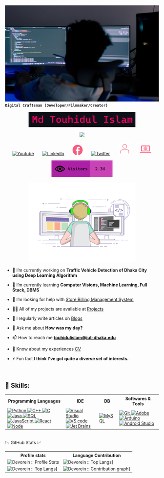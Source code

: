 ![logo](https://github.com/touhidulislam1999/touhidulislam1999/blob/main/Banner%20Final%20(1).jpg)
**`Digital Craftsman (Developer/Filmmaker/Creator)`**
<p align="center">
  <a href="https://github.com/touhidulislam1999">
    <img width="350" src="https://github.com/touhidulislam1999/touhidulislam1999/blob/main/Touhidul%20Islam2.png" alt="Touhidul Islam" /></a>
</p>
<p align="center">
  <!-- Typing SVG by DenverCoder1 - https://github.com/DenverCoder1/readme-typing-svg -->
  <a href="https://github.com/DenverCoder1/readme-typing-svg">
    <img src="https://readme-typing-svg.demolab.com/?lines=Always%20learning%20new%20things;Passionate%20Electrical%20Engineer%20from%20Bangladesh&font=Fira%20Code&center=true&width=610&height=45&color=f75c7e&vCenter=true&pause=1000&size=22" /></a>
</p>

<!-- Social icons section -->
<p align="center">
  <a href="https://www.youtube.com/c/touhidulislam"><img width="32px" alt="Youtube" title="Youtube" src="https://i.imgur.com/qiXu7b2.png"/></a>
  &#8287;&#8287;&#8287;&#8287;&#8287;
  <a href="https://www.linkedin.com/in/touhidul-islam-eee-iut/"><img width="32px" alt="LinkedIn" title="LinkedIn" src="https://i.imgur.com/yRpa1dQ.png"/></a>
  &#8287;&#8287;&#8287;&#8287;&#8287;
  <a href="https://www.facebook.com/touhidul.14.11.99"><img width="33px" alt="Facebook" title="Facebook" src="https://github.com/touhidulislam1999/touhidulislam1999/blob/main/F2.png"/></a>
  &#8287;&#8287;&#8287;&#8287;&#8287;
  <a href="https://x.com/Touhidu36442112"><img width="32px" alt="Twitter" title="Twitter" src="https://i.imgur.com/AixJgnm.png"/></a>
  &#8287;&#8287;&#8287;&#8287;&#8287;
  <a href="https://introcardbd.app/profile/md-touhidul-islam"><img width="42px" alt="Dev.to" title="Touhidul Islam" src="https://github.com/touhidulislam1999/touhidulislam1999/blob/main/Profile.png"></a>
  &#8287;&#8287;&#8287;&#8287;&#8287;
  <a href="https://touhidul.com/"><img width="40px" alt="Ko-fi" title="Website" src="https://github.com/touhidulislam1999/touhidulislam1999/blob/main/Website.png"/></a>
<!--   &#8287;&#8287;&#8287;&#8287;&#8287;
  <a href="http://eyl327.mywebcommunity.org/promos/"><img width="32px" alt="Free Stuff" title="Free gifts for you" src="https://i.imgur.com/0uVwkoZ.png"/></a> -->
</p>
<!-- Social badges section -->
<!-- Badges with custom icons - https://github.com/DenverCoder1/custom-icon-badges -->
<!-- View counter - https://github.com/DenverCoder1/Simple-View-Counter -->
<p align="center">
  <a href="https://github.com/DenverCoder1/Simple-View-Counter">
    <img width="200px" alt="views" title="GitHub profile views" src="https://github.com/touhidulislam1999/touhidulislam1999/blob/main/Visitors.png"/></a>
</p>
<p align='center'><img alt="Coding" width="350" src="https://raw.githubusercontent.com/devSouvik/devSouvik/master/gif3.gif"></p>


- 🔭 I’m currently working on **Traffic Vehicle Detection of Dhaka City using Deep Learning Algorithm**

- 🌱 I’m currently learning **Computer Visions, Machine Learning, Full Stack, DBMS**

- 🤝 I’m looking for help with [Store Billing Management System](https://script.google.com/macros/s/AKfycbykWz0ata6-XJmmBsxW4ueB2Z85EiKHmW0mZbZ1Tk__wbcR5IUVgrasWs_lT9tHfcV6mw/exec)

- 👨‍💻 All of my projects are available at [Projects](https://touhidul.com/projects/)

- 📝 I regularly write articles on [Blogs](https://touhidul.com/travels/)

- 💬 Ask me about **How was my day?**

- 📫 How to reach me **touhidulislam@iut-dhaka.edu**

- 📄 Know about my experiences [CV](https://drive.usercontent.google.com/uc?id=1v9JEKsm2Mu9aBTV7xl5ClhKFz8zOi7qx&export=download)

- ⚡ Fun fact **I think I've got quite a diverse set of interests.**
<br/>

##  🚀 Skills:

  <table style="margin: auto; margin-bottom: 15px;">
  <tr>
    <th style="text-align: center;">Programming Languages</th>
    <th style="text-align: center;">IDE</th>
    <th style="text-align: center;">DB</th>
    <th style="text-align: center;">Softwares & Tools</th>
  </tr>
  <tr>
    <td>
      <!-- Languages -->
      <a href="https://www.python.org/" target="_blank" rel="noreferrer"> <img width="50" src="https://i.imgur.com/fBbDhL8.png" alt="Python"> </a>
      <a href="https://isocpp.org/" target="_blank" rel="noreferrer"> <img width="50" src="https://i.imgur.com/ebIT2kU.png" alt="C++"> </a>
      <a href="https://www.cprogramming.com/" target="_blank" rel="noreferrer"> <img width="50" src="https://i.imgur.com/XvIHNB6.png" alt="C"> </a>
      <a href="https://www.java.com/en/" target="_blank" rel="noreferrer"> <img width="50" src="https://i.imgur.com/gQcqAZL.png" alt="Java"> </a>
      <a href="https://dev.mysql.com/doc/" target="_blank" rel="noreferrer"> <img width="40" src="https://i.imgur.com/RcFhqDv.png" alt="SQL"> </a>
      <a href="https://www.javascript.com/" target="_blank" rel="noreferrer"><img width="40" src="https://i.imgur.com/7IIHixI.png" alt="JavaScript"> </a>
      <a href="https://react.dev/" target="_blank" rel="noreferrer"> <img width="50" src="https://imgur.com/mfIYuN2.png" alt="React"></a>
      <a href="https://nodejs.org/en" target="_blank" rel="noreferrer"> <img width="50" src="https://imgur.com/dSQraap.png" alt="Node"> </a>
    </td>
    <td>
      <!-- IDE -->
      <a href="https://visualstudio.microsoft.com/" target="_blank" rel="noreferrer"> <img width="40" src="https://i.imgur.com/xPCHbol.png" alt="Visual Studio"> </a>
      <a href="https://code.visualstudio.com/" target="_blank" rel="noreferrer"> <img width="40" src="https://i.imgur.com/o2eJwjS.png" alt="VS code"> </a>
      <a href="https://www.jetbrains.com/" target="_blank" rel="noreferrer"> <img width="40" src="https://i.imgur.com/8RAcHjp.png" alt="Jet Brains"> </a>
    </td>
    <td>
      <!-- Database -->
      <a href="https://www.mysql.com/" target="_blank" rel="noreferrer"> <img width="40" src="https://i.imgur.com/VFIL02m.png" alt="MySQL"> </a>
    </td>
    <td>
      <!-- Software & Tools -->
      <a href="https://git-scm.com/" target="_blank" rel="noreferrer"> <img width="40" src="https://i.imgur.com/67tIoa4.png" alt="Git"> </a>
      <a href="https://www.adobe.com/" target="_blank" rel="noreferrer"> <img width="40" src="https://i.imgur.com/mCUiCIm.png" alt="Adobe"> </a>
      <a href="https://www.arduino.cc/" target="_blank" rel="noreferrer"> <img width="40" src="https://i.imgur.com/X5e0bWR.png" alt="Arduino"> </a>
      <a href="https://developer.android.com/studio" target="_blank" rel="noreferrer"> <img width="40" src="https://i.imgur.com/wOhq2gN.png" alt="Android Studio"> </a>
    </td>
  </tr>
</table>
<br/>
<!--
<h1 align="center" style="font-size: 50px;">Skills</p>
<br/>
<p align="left"> 
<a href="https://www.cprogramming.com/" target="_blank" rel="noreferrer"> <img src="https://raw.githubusercontent.com/devicons/devicon/master/icons/c/c-original.svg" alt="c" width="40" height="40"/> </a>
<a href="https://www.w3schools.com/cpp/" target="_blank" rel="noreferrer"> <img src="https://raw.githubusercontent.com/devicons/devicon/master/icons/cplusplus/cplusplus-original.svg" alt="cplusplus" width="40" height="40"/> </a> 
<a href="https://expressjs.com" target="_blank" rel="noreferrer"> <img src="https://raw.githubusercontent.com/devicons/devicon/master/icons/express/express-original-wordmark.svg" alt="express" width="40" height="40"/> </a> 
<a href="https://git-scm.com/" target="_blank" rel="noreferrer"> <img src="https://www.vectorlogo.zone/logos/git-scm/git-scm-icon.svg" alt="git" width="40" height="40"/> </a> 
<a href="https://www.w3.org/html/" target="_blank" rel="noreferrer"> <img src="https://raw.githubusercontent.com/devicons/devicon/master/icons/html5/html5-original-wordmark.svg" alt="html5" width="40" height="40"/> </a> 
<a href="https://www.java.com" target="_blank" rel="noreferrer"> <img src="https://raw.githubusercontent.com/devicons/devicon/master/icons/java/java-original.svg" alt="java" width="40" height="40"/> </a> 
<a href="https://developer.mozilla.org/en-US/docs/Web/JavaScript" target="_blank" rel="noreferrer"> <img src="https://raw.githubusercontent.com/devicons/devicon/master/icons/javascript/javascript-original.svg" alt="javascript" width="40" height="40"/> </a> 
<a href="https://www.mathworks.com/" target="_blank" rel="noreferrer"> <img src="https://upload.wikimedia.org/wikipedia/commons/2/21/Matlab_Logo.png" alt="matlab" width="40" height="40"/> </a> 
<a href="https://nestjs.com/" target="_blank" rel="noreferrer"> <img src="https://raw.githubusercontent.com/devicons/devicon/master/icons/nestjs/nestjs-plain.svg" alt="nestjs" width="40" height="40"/> </a> 
<a href="https://nextjs.org/" target="_blank" rel="noreferrer"> <img src="https://cdn.worldvectorlogo.com/logos/nextjs-2.svg" alt="nextjs" width="40" height="40"/> </a> 
<a href="https://nodejs.org" target="_blank" rel="noreferrer"> <img src="https://raw.githubusercontent.com/devicons/devicon/master/icons/nodejs/nodejs-original-wordmark.svg" alt="nodejs" width="40" height="40"/> </a> 
<a href="https://pandas.pydata.org/" target="_blank" rel="noreferrer"> <img src="https://raw.githubusercontent.com/devicons/devicon/2ae2a900d2f041da66e950e4d48052658d850630/icons/pandas/pandas-original.svg" alt="pandas" width="40" height="40"/> </a> 
<a href="https://www.photoshop.com/en" target="_blank" rel="noreferrer"> <img src="https://raw.githubusercontent.com/devicons/devicon/master/icons/photoshop/photoshop-line.svg" alt="photoshop" width="40" height="40"/> </a> 
<a href="https://postman.com" target="_blank" rel="noreferrer"> <img src="https://www.vectorlogo.zone/logos/getpostman/getpostman-icon.svg" alt="postman" width="40" height="40"/> </a> 
<a href="https://www.python.org" target="_blank" rel="noreferrer"> <img src="https://raw.githubusercontent.com/devicons/devicon/master/icons/python/python-original.svg" alt="python" width="40" height="40"/> </a> 
<a href="https://reactjs.org/" target="_blank" rel="noreferrer"> <img src="https://raw.githubusercontent.com/devicons/devicon/master/icons/react/react-original-wordmark.svg" alt="react" width="40" height="40"/> </a> 
<a href="https://reactnative.dev/" target="_blank" rel="noreferrer"> <img src="https://reactnative.dev/img/header_logo.svg" alt="reactnative" width="40" height="40"/> </a> 
<a href="https://scikit-learn.org/" target="_blank" rel="noreferrer"> <img src="https://upload.wikimedia.org/wikipedia/commons/0/05/Scikit_learn_logo_small.svg" alt="scikit_learn" width="40" height="40"/> </a> 
<a href="https://seaborn.pydata.org/" target="_blank" rel="noreferrer"> <img src="https://seaborn.pydata.org/_images/logo-mark-lightbg.svg" alt="seaborn" width="40" height="40"/> </a> </p>
-->
 📉 GitHub Stats 📈

<p align="center">
   <table>
      <tr>
       <th>Profile stats  </th>
       <th>Language Contribution</th>
     </tr>
      <tr>
       <td><img alt="Devorein :: Profile Stats" src="https://github-readme-stats.vercel.app/api?username=touhidulislam1999&show_icons=true&theme=transparent&layout=compact&hide=html"> </td>
       <td><img alt="Devorein :: Top Langs]" src="https://github-readme-stats.vercel.app/api/top-langs/?username=touhidulislam1999&langs_count=10&theme=transparent&layout=compact&hide=html"> </td>
       <tr>
       <td><img alt="Devorein :: Top Langs]" src="https://github-profile-summary-cards.vercel.app/api/cards/productive-time?username=touhidulislam1999&langs_count=10&theme=transparent&layout=compact&hide=html"> </td>
       <td><img alt="Devorein :: Contribution graph]" src="https://github-profile-summary-cards.vercel.app/api/cards/profile-details?username=touhidulislam1999&theme=transparent&layout=compact&hide=html"> </td>
       </tr>
     </tr>
   </table>
</p>
<br>
